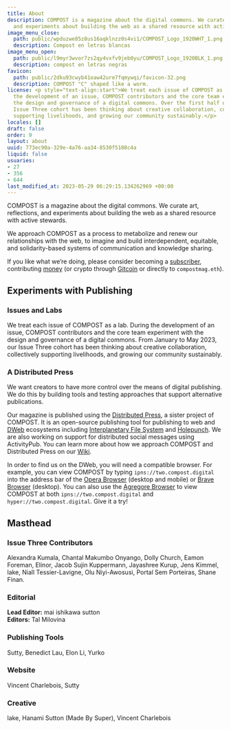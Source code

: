 ```yaml
---
title: About
description: COMPOST is a magazine about the digital commons. We curate art, reflections,
  and experiments about building the web as a shared resource with active stewards.
image_menu_close:
  path: public/wpduzwe85z8us16aqklnzz0s4vi1/COMPOST_Logo_1920WHT_1.png
  description: Compost en letras blancas
image_menu_open:
  path: public/l9myr3wvor7zs2qy4vxfv9jeb0yu/COMPOST_Logo_1920BLK_1.png
  description: compost en letras negras
favicon:
  path: public/2dku93cwyb41oaw42ure7fqmywqi/favicon-32.png
  description: COMPOST "C" shaped like a worm.
license: <p style="text-align:start">We treat each issue of COMPOST as a lab. During
  the development of an issue, COMPOST contributors and the core team experiment with
  the design and governance of a digital commons. Over the first half of 2023, our
  Issue Three cohort has been thinking about creative collaboration, collectively
  supporting livelihoods, and growing our community sustainably.</p>
locales: []
draft: false
order: 9
layout: about
uuid: 773ec90a-329e-4a76-aa34-8530f5108c4a
liquid: false
usuaries:
- 27
- 356
- 644
last_modified_at: 2023-05-29 06:29:15.134262969 +00:00
---
```


<p style="text-align:start">COMPOST is a magazine about the digital commons. We curate art, reflections, and experiments about building the web as a shared resource with active stewards.</p><p style="text-align:start">We approach COMPOST as a process to metabolize and renew our relationships with the web, to imagine and build interdependent, equitable, and solidarity-based systems of communication and knowledge sharing.</p><p style="text-align:start">If you like what we’re doing, please consider becoming a <a href="https://opencollective.com/compost/contribute/backer-22573/checkout" rel="noopener" target="_blank" referrerpolicy="strict-origin-when-cross-origin">subscriber</a>, contributing <a href="https://opencollective.com/compost" rel="noopener" target="_blank" referrerpolicy="strict-origin-when-cross-origin">money</a> (or crypto through <a href="https://gitcoin.co/grants/1385/compost" rel="noopener" target="_blank" referrerpolicy="strict-origin-when-cross-origin">Gitcoin</a> or directly to <code>compostmag.eth</code>).</p><h2 style="text-align:start" id="experiments-with-publishing">Experiments with Publishing</h2><h3 style="text-align:start" id="issues-and-labs">Issues and Labs</h3><p style="text-align:start">We treat each issue of COMPOST as a lab. During the development of an issue, COMPOST contributors and the core team experiment with the design and governance of a digital commons. From January to May 2023, our Issue Three cohort has been thinking about creative collaboration, collectively supporting livelihoods, and growing our community sustainably.</p><h3 style="text-align:start" id="a-distributed-press">A Distributed Press</h3><p style="text-align:start">We want creators to have more control over the means of digital publishing. We do this by building tools and testing approaches that support alternative publications.</p><p style="text-align:start">Our magazine is published using the <a href="https://distributed.press" rel="noopener" target="_blank" referrerpolicy="strict-origin-when-cross-origin">Distributed Press</a>, a sister project of COMPOST. It is an open-source publishing tool for publishing to web and <a href="https://getdweb.net" rel="noopener" target="_blank" referrerpolicy="strict-origin-when-cross-origin">DWeb</a> ecosystems including <a href="https://ipfs.io" rel="noopener" target="_blank" referrerpolicy="strict-origin-when-cross-origin">Interplanetary File System</a> and <a href="https://holepunch.to/" rel="noopener" target="_blank" referrerpolicy="strict-origin-when-cross-origin">Holepunch</a>. We are also working on support for distributed social messages using ActivityPub. You can learn more about how we approach COMPOST and Distributed Press on our <a href="https://github.com/hyphacoop/distributed-press-organizing/wiki/About-COMPOST-and-Distributed-Press/" rel="noopener" target="_blank" referrerpolicy="strict-origin-when-cross-origin">Wiki</a>.</p><p style="text-align:start">In order to find us on the DWeb, you will need a compatible browser. For example, you can view COMPOST by typing <code>ipns://two.compost.digital</code> into the address bar of the <a href="https://www.opera.com" rel="noopener" target="_blank" referrerpolicy="strict-origin-when-cross-origin">Opera Browser</a> (desktop and mobile) or <a href="https://brave.com" rel="noopener" target="_blank" referrerpolicy="strict-origin-when-cross-origin">Brave Browser</a> (desktop). You can also use the <a href="https://github.com/AgregoreWeb/agregore-browser" rel="noopener" target="_blank" referrerpolicy="strict-origin-when-cross-origin">Agregore Browser</a> to view COMPOST at both <code>ipns://two.compost.digital</code> and <code>hyper://two.compost.digital</code>. Give it a try!</p><h2 style="text-align:start" id="masthead">Masthead</h2><h3 style="text-align:start" id="issue-three-contributors">Issue Three Contributors</h3><p style="text-align:start">Alexandra Kumala, Chantal Makumbo Onyango, Dolly Church, Eamon Foreman, Elinor, Jacob Sujin Kuppermann, Jayashree Kurup, Jens Kimmel, lake, Niall Tessier-Lavigne, Olu Niyi-Awosusi, Portal Sem Porteiras, Shane Finan.</p><h3 style="text-align:start" id="editorial">Editorial</h3><p style="text-align:start"><strong>Lead Editor:</strong> mai ishikawa sutton<br><strong>Editors:</strong> Tal Milovina</p><h3 style="text-align:start" id="publishing-tools">Publishing Tools</h3><p style="text-align:start">Sutty, Benedict Lau, Elon Li, Yurko</p><h3 style="text-align:start" id="website">Website</h3><p style="text-align:start">Vincent Charlebois, Sutty</p><h3 style="text-align:start" id="creative">Creative</h3><p style="text-align:start">lake, Hanami Sutton (Made By Super), Vincent Charlebois</p>
